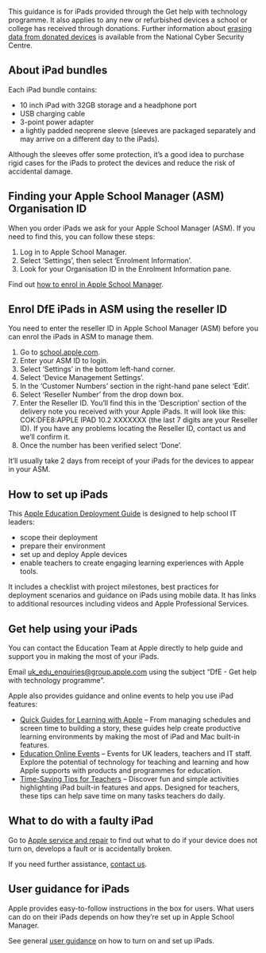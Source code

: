 This guidance is for iPads provided through the Get help with technology programme. It
also applies to any new or refurbished devices a school or college has received through
donations. Further information about
[erasing data from donated devices](https://www.ncsc.gov.uk/blog-post/erasing-data-from-donated-devices)
is available from
the National Cyber Security Centre.

## About iPad bundles

Each iPad bundle contains:

* 10 inch iPad with 32GB storage and a headphone port
* USB charging cable
* 3-point power adapter
* a lightly padded neoprene sleeve (sleeves are packaged separately and may arrive
on a different day to the iPads).

Although the sleeves offer some protection, it&rsquo;s a good idea to purchase rigid  cases for the
iPads to protect the devices and reduce the risk of accidental damage.

## Finding your Apple School Manager (ASM) Organisation ID

When you order iPads we ask for your Apple School Manager (ASM). If you need to find
this, you can follow these steps:

1. Log in to Apple School Manager.
1. Select &lsquo;Settings&rsquo;, then select &lsquo;Enrolment Information&rsquo;.
1. Look for your Organisation ID in the Enrolment Information pane.

Find out [how to enrol in Apple School Manager](https://support.apple.com/en-gb/guide/apple-school-manager/apd402206497/web).

## Enrol DfE iPads in ASM using the reseller ID

You need to enter the reseller ID in Apple School Manager (ASM) before you can enrol the
iPads in ASM to manage them.

1. Go to [school.apple.com](https://school.apple.com).
1. Enter your ASM ID to login.
1. Select &lsquo;Settings&rsquo; in the bottom left-hand corner.
1. Select &lsquo;Device Management Settings&rsquo;.
1. In the &lsquo;Customer Numbers&rsquo; section in the right-hand pane select &lsquo;Edit&rsquo;.
1. Select &lsquo;Reseller Number&rsquo; from the drop down box.
1. Enter the Reseller ID. You&rsquo;ll find this in the &lsquo;Description&rsquo; section of the delivery note you 
received with your Apple iPads. It will look like this: COK:DFE8:APPLE IPAD 10.2 XXXXXXX (the last 7 digits are your Reseller ID). If you have any problems locating the
Reseller ID, contact us and we&rsquo;ll confirm it.
1. Once the number has been verified select &lsquo;Done&rsquo;.

It’ll usually take 2 days from receipt of your iPads for the devices to appear in your ASM.

## How to set up iPads

This [Apple Education Deployment Guide](https://support.apple.com/en-gb/guide/deployment-education/welcome/web) is designed to help school IT leaders:

* scope their deployment
* prepare their environment
* set up and deploy Apple devices
* enable teachers to create engaging learning experiences with Apple tools.

It includes a checklist with project milestones, best practices for deployment scenarios and
guidance on iPads using mobile data. It has links to additional resources including videos
and Apple Professional Services.

## Get help using your iPads

You can contact the Education Team at Apple directly to help guide and support you in
making the most of your iPads.

Email [uk\_edu\_enquiries@group.apple.com](mailto:uk_edu_enquiries@group.apple.com?subject=DfE%20-%20Get%20help%20with%20technology%20programme) using the subject &ldquo;DfE - Get help with technology programme&rdquo;.

Apple also provides guidance and online events to help you use iPad features:

* [Quick Guides for Learning with Apple](https://education-static.apple.com/learning-with-apple/apple-quick-guides.pdf) &ndash; From managing schedules and screen time
to building a story, these guides help create productive learning environments by
making the most of iPad and Mac built-in features.
* [Education Online Events](https://events.apple.com/content/events/emeia/gb/en/default.html?token=7ZjTgsSqK5CjU9XqowzkH2rQJd12N7I94OWog7qfI1O4kJjfxRCtZLPSfb_QRfID8Pvjeyy_HgFJBlBfMlFHrKWaG6hsWMRImRg8RqQQoYQ&a=1&l=e) &ndash; Events for UK leaders, teachers and IT staff. Explore
the potential of technology for teaching and learning and how Apple supports with
products and programmes for education.
* [Time-Saving Tips for Teachers](https://education-static.apple.com/geo/uk/education/2020/tips-for-teachers/ipad-teacher-activities.pdf) &ndash; Discover fun and simple activities highlighting
iPad built-in features and apps.  Designed for teachers, these tips can help save
time on many tasks teachers do daily.

## What to do with a faulty iPad

Go to [Apple service and repair](https://support.apple.com/en-gb/ipad/repair/service) to find out what to do if your device does not turn on,
develops a fault or is accidentally broken.

If you need further assistance, [contact us](/get-support).

## User guidance for iPads

Apple provides easy-to-follow instructions in the box for users. What users can do on their
iPads depends on how they&rsquo;re set up in Apple School Manager.

See general [user guidance](https://support.apple.com/guide/ipad/turn-on-and-set-up-ipad995bb83d/ipados) on how to turn on and set up iPads.
